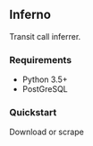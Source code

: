 ## Inferno

Transit call inferrer.

### Requirements
* Python 3.5+
* PostGreSQL

### Quickstart

Download or scrape 

